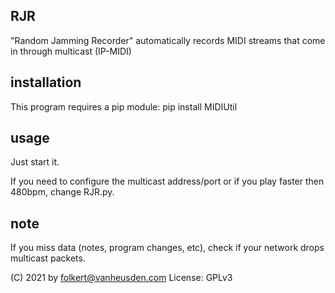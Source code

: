 RJR
---
"Random Jamming Recorder" automatically records MIDI streams that come in through multicast (IP-MIDI)


installation
------------
This program requires a pip module:
    pip install MIDIUtil


usage
-----
Just start it.

If you need to configure the multicast address/port or if you play faster then 480bpm, change RJR.py.


note
----
If you miss data (notes, program changes, etc), check if your network drops multicast packets.


(C) 2021 by folkert@vanheusden.com
License: GPLv3
